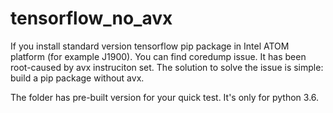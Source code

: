 # tensorflow_no_avx
If you install standard version tensorflow pip package in Intel ATOM platform (for example J1900). You can find coredump issue. It has been root-caused by avx instruciton set. The solution to solve the issue is simple: build a pip package without avx.


The folder has pre-built version for your quick test. It's only for python 3.6.

